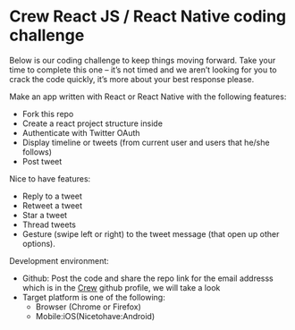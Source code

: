# Crew React JS / React Native coding challenge

Below is our coding challenge to keep things moving forward. Take your time to complete this one – it’s not timed and we aren’t looking for you to crack the code quickly, it’s more about your best response please.

Make an app written with React or React Native with the following features:

* Fork this repo
* Create a react project structure inside
* Authenticate with Twitter OAuth
* Display timeline or tweets (from current user and users that he/she follows)
* Post tweet

Nice to have features:
* Reply to a tweet
* Retweet a tweet
* Star a tweet
* Thread tweets
* Gesture (swipe left or right) to the tweet message (that open up other options).

Development environment:

* Github: Post the code and share the repo link for the email addresss which is in the [Crew](https://github.com/crewdigi) github profile, we will take a look 
* Target platform is one of the following:
  * Browser (Chrome or Firefox)
  * Mobile:iOS(Nicetohave:Android)
